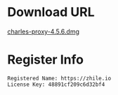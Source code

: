 # Download URL 
[charles-proxy-4.5.6.dmg](https://www.charlesproxy.com/assets/release/4.5.6/charles-proxy-4.5.6.dmg)

# Register Info
```
Registered Name: https://zhile.io
License Key: 48891cf209c6d32bf4
```
